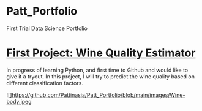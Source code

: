 # Patt_Portfolio
First Trial Data Science Portfolio

# [First Project: Wine Quality Estimator](https://github.com/Pattinasia/Patt_Portfolio)
In progress of learning Python, and first time to Github and would like to give it a tryout.
In this project, I will try to predict the wine quality based on different classification factors.

![]https://github.com/Pattinasia/Patt_Portfolio/blob/main/images/Wine-body.jpeg
